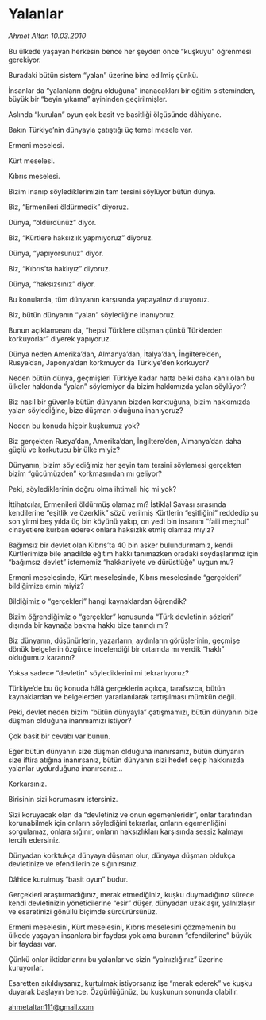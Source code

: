 # Yalanlar

*Ahmet Altan 10.03.2010*

<div class="yazi"><p>Bu ülkede yaşayan herkesin bence her şeyden önce “kuşkuyu” öğrenmesi gerekiyor.</p>
<p>Buradaki bütün sistem “yalan” üzerine bina edilmiş çünkü.</p>
<p>İnsanlar da “yalanların doğru olduğuna” inanacakları bir eğitim sisteminden, büyük bir “beyin yıkama” ayininden geçirilmişler.</p>
<p>Aslında “kurulan” oyun çok basit ve basitliği ölçüsünde dâhiyane.</p>
<p>Bakın Türkiye’nin dünyayla çatıştığı üç temel mesele var.</p>
<p>Ermeni meselesi.</p>
<p>Kürt meselesi.</p>
<p>Kıbrıs meselesi.</p>
<p>Bizim inanıp söylediklerimizin tam tersini söylüyor bütün dünya.</p>
<p>Biz, “Ermenileri öldürmedik” diyoruz.</p>
<p>Dünya, “öldürdünüz” diyor.</p>
<p>Biz, “Kürtlere haksızlık yapmıyoruz” diyoruz.</p>
<p>Dünya, “yapıyorsunuz” diyor.</p>
<p>Biz, “Kıbrıs’ta haklıyız” diyoruz.</p>
<p>Dünya, “haksızsınız” diyor.</p>
<p>Bu konularda, tüm dünyanın karşısında yapayalnız duruyoruz.</p>
<p>Biz, bütün dünyanın “yalan” söylediğine inanıyoruz.</p>
<p>Bunun açıklamasını da, “hepsi Türklere düşman çünkü Türklerden korkuyorlar” diyerek yapıyoruz.</p>
<p>Dünya neden Amerika’dan, Almanya’dan, İtalya’dan, İngiltere’den, Rusya’dan, Japonya’dan korkmuyor da Türkiye’den korkuyor?</p>
<p>Neden bütün dünya, geçmişleri Türkiye kadar hatta belki daha kanlı olan bu ülkeler hakkında “yalan” söylemiyor da bizim hakkımızda yalan söylüyor?</p>
<p>Biz nasıl bir güvenle bütün dünyanın bizden korktuğuna, bizim hakkımızda yalan söylediğine, bize düşman olduğuna inanıyoruz?</p>
<p>Neden bu konuda hiçbir kuşkumuz yok?</p>
<p>Biz gerçekten Rusya’dan, Amerika’dan, İngiltere’den, Almanya’dan daha güçlü ve korkutucu bir ülke miyiz?</p>
<p>Dünyanın, bizim söylediğimiz her şeyin tam tersini söylemesi gerçekten bizim “gücümüzden” korkmasından mı geliyor?</p>
<p>Peki, söylediklerinin doğru olma ihtimali hiç mi yok?</p>
<p>İttihatçılar, Ermenileri öldürmüş olamaz mı? İstiklal Savaşı sırasında kendilerine “eşitlik ve özerklik” sözü verilmiş Kürtlerin “eşitliğini” reddedip şu son yirmi beş yılda üç bin köyünü yakıp, on yedi bin insanını “faili meçhul” cinayetlere kurban ederek onlara haksızlık etmiş olamaz mıyız?</p>
<p>Bağımsız bir devlet olan Kıbrıs’ta 40 bin asker bulundurmamız, kendi Kürtlerimize bile anadilde eğitim hakkı tanımazken oradaki soydaşlarımız için “bağımsız devlet” istememiz “hakkaniyete ve dürüstlüğe” uygun mu?</p>
<p>Ermeni meselesinde, Kürt meselesinde, Kıbrıs meselesinde “gerçekleri” bildiğimize emin miyiz?</p>
<p>Bildiğimiz o “gerçekleri” hangi kaynaklardan öğrendik?</p>
<p>Bizim öğrendiğimiz o “gerçekler” konusunda “Türk devletinin sözleri” dışında bir kaynağa bakma hakkı bize tanındı mı?</p>
<p>Biz dünyanın, düşünürlerin, yazarların, aydınların görüşlerinin, geçmişe dönük belgelerin özgürce incelendiği bir ortamda mı verdik “haklı” olduğumuz kararını?</p>
<p>Yoksa sadece “devletin” söylediklerini mi tekrarlıyoruz?</p>
<p>Türkiye’de bu üç konuda hâlâ gerçeklerin açıkça, tarafsızca, bütün kaynaklardan ve belgelerden yararlanılarak tartışılması mümkün değil.</p>
<p>Peki, devlet neden bizim “bütün dünyayla” çatışmamızı, bütün dünyanın bize düşman olduğuna inanmamızı istiyor?</p>
<p>Çok basit bir cevabı var bunun.</p>
<p>Eğer bütün dünyanın size düşman olduğuna inanırsanız, bütün dünyanın size iftira atığına inanırsanız, bütün dünyanın sizi hedef seçip hakkınızda yalanlar uydurduğuna inanırsanız...</p>
<p>Korkarsınız.</p>
<p>Birisinin sizi korumasını istersiniz.</p>
<p>Sizi koruyacak olan da “devletiniz ve onun egemenleridir”, onlar tarafından korunabilmek için onların söylediğini tekrarlar, onların egemenliğini sorgulamaz, onlara sığınır, onların haksızlıkları karşısında sessiz kalmayı tercih edersiniz.</p>
<p>Dünyadan korktukça dünyaya düşman olur, dünyaya düşman oldukça devletinize ve efendilerinize sığınırsınız.</p>
<p>Dâhice kurulmuş “basit oyun” budur.</p>
<p>Gerçekleri araştırmadığınız, merak etmediğiniz, kuşku duymadığınız sürece kendi devletinizin yöneticilerine “esir” düşer, dünyadan uzaklaşır, yalnızlaşır ve esaretinizi gönüllü biçimde sürdürürsünüz.</p>
<p>Ermeni meselesini, Kürt meselesini, Kıbrıs meselesini çözmemenin bu ülkede yaşayan insanlara bir faydası yok ama buranın “efendilerine” büyük bir faydası var.</p>
<p>Çünkü onlar iktidarlarını bu yalanlar ve sizin “yalnızlığınız” üzerine kuruyorlar.</p>
<p>Esaretten sıkıldıysanız, kurtulmak istiyorsanız işe “merak ederek” ve kuşku duyarak başlayın bence. Özgürlüğünüz, bu kuşkunun sonunda olabilir.</p>
<p><a href="mailto:ahmetaltan111@gmail.com">ahmetaltan111@gmail.com</a></p>
</div>
